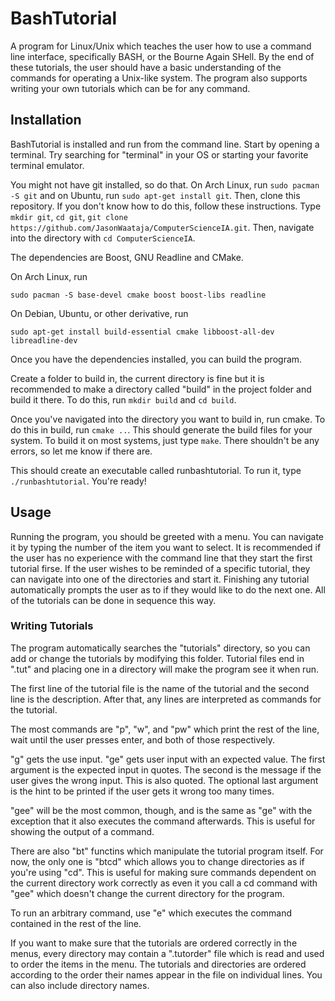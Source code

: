 # BashTutorial

A program for Linux/Unix which teaches the user how to use a command line interface, specifically BASH, or the Bourne Again SHell. By the end of these tutorials, the user should have a basic understanding of the commands for operating a Unix-like system. The program also supports writing your own tutorials which can be for any command.

## Installation

BashTutorial is installed and run from the command line. Start by opening a terminal. Try searching for "terminal" in your OS or starting your favorite terminal emulator.

You might not have git installed, so do that. On Arch Linux, run `sudo pacman -S git` and on Ubuntu, run `sudo apt-get install git`. Then, clone this repository. If you don't know how to do this, follow these instructions. Type `mkdir git`, `cd git`, `git clone https://github.com/JasonWaataja/ComputerScienceIA.git`. Then, navigate into the directory with `cd ComputerScienceIA`.

The dependencies are Boost, GNU Readline and CMake.

On Arch Linux, run

`sudo pacman -S base-devel cmake boost boost-libs readline`

On Debian, Ubuntu, or other derivative, run

`sudo apt-get install build-essential cmake libboost-all-dev libreadline-dev`

Once you have the dependencies installed, you can build the program.

Create a folder to build in, the current directory is fine but it is recommended to make a directory called "build" in the project folder and build it there. To do this, run `mkdir build` and `cd build`.

Once you've navigated into the directory you want to build in, run cmake. To do this in build, run `cmake ..`. This should generate the build files for your system. To build it on most systems, just type `make`. There shouldn't be any errors, so let me know if there are.

This should create an executable called runbashtutorial. To run it, type `./runbashtutorial`. You're ready!

## Usage

Running the program, you should be greeted with a menu. You can navigate it by typing the number of the item you want to select. It is recommended if the user has no experience with the command line that they start the first tutorial firse. If the user wishes to be reminded of a specific tutorial, they can navigate into one of the directories and start it. Finishing any tutorial automatically prompts the user as to if they would like to do the next one. All of the tutorials can be done in sequence this way.

### Writing Tutorials

The program automatically searches the "tutorials" directory, so you can add or change the tutorials by modifying this folder. Tutorial files end in ".tut" and placing one in a directory will make the program see it when run.

The first line of the tutorial file is the name of the tutorial and the second line is the description. After that, any lines are interpreted as commands for the tutorial.

The most commands are "p", "w", and "pw" which print the rest of the line, wait until the user presses enter, and both of those respectively.

"g" gets the use input. "ge" gets user input with an expected value. The first argument is the expected input in quotes. The second is the message if the user gives the wrong input. This is also quoted. The optional last argument is the hint to be printed if the user gets it wrong too many times.

"gee" will be the most common, though, and is the same as "ge" with the exception that it also executes the command afterwards. This is useful for showing the output of a command.

There are also "bt" functins which manipulate the tutorial program itself. For now, the only one is "btcd" which allows you to change directories as if you're using "cd". This is useful for making sure commands dependent on the current directory work correctly as even it you call a cd command with "gee" which doesn't change the current directory for the program.

To run an arbitrary command, use "e" which executes the command contained in the rest of the line.

If you want to make sure that the tutorials are ordered correctly in the menus, every directory may contain a ".tutorder" file which is read and used to order the items in the menu. The tutorials and directories are ordered according to the order their names appear in the file on individual lines. You can also include directory names.
